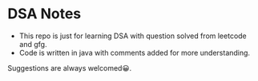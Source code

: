 # DSA Notes

* This repo is just for learning DSA with question solved from leetcode and gfg.
* Code is written in java with comments added for more understanding. 

Suggestions are always welcomed:grinning:.
